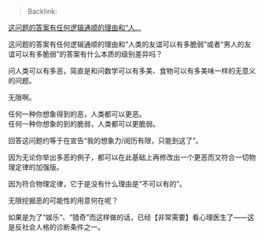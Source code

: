 > Backlink: 

[这问题的答案有任何逻辑通顺的理由和“人…](https://www.zhihu.com/pin/1368768240638955520)

这问题的答案有任何逻辑通顺的理由和“人类的友谊可以有多脆弱”或者“男人的友谊可以有多脆弱”的答案有什么本质的级别差异吗？  
  
问人类可以有多恶，简直是和问数学可以有多美、食物可以有多美味一样的无意义的问题。  
  
无限啊。  
  
任何一种你想象得到的恶，人类都可以更恶。  
任何一种你想象的到的脆弱，人类都可以更脆弱。  
  
回答这问题约等于在宣告“我的想象力/阅历有限，只能到这了”。  
  
因为无论你举出多恶的例子，都可以在此基础上再修改出一个更恶而又符合一切物理定律的加强版。  
  
因为符合物理定律，它于是没有什么理由是“不可以有的”。  
  
无限挖掘恶的可能性的用意何在呢？  
  
如果是为了“娱乐”、“猎奇”而这样做的话，已经【非常需要】看心理医生了——这是反社会人格的诊断条件之一。